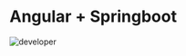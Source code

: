 # Angular + Springboot

![developer](https://img.shields.io/badge/Developed%20By%20%3A-Amanuel%20Moha-blue)
